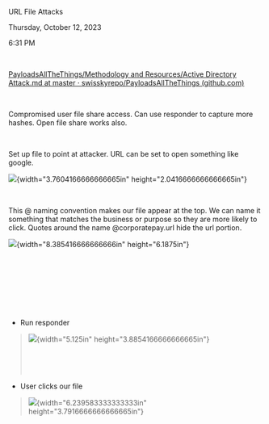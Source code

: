 URL File Attacks

Thursday, October 12, 2023

6:31 PM

 

[PayloadsAllTheThings/Methodology and Resources/Active Directory Attack.md at master · swisskyrepo/PayloadsAllTheThings (github.com)](https://github.com/swisskyrepo/PayloadsAllTheThings/blob/master/Methodology%20and%20Resources/Active%20Directory%20Attack.md#scf-and-url-file-attack-against-writeable-share)

 

Compromised user file share access. Can use responder to capture more hashes. Open file share works also.

 

Set up file to point at attacker. URL can be set to open something like google.

![](011_URL_File_Attacks_000.png){width="3.7604166666666665in" height="2.0416666666666665in"}

 

This @ naming convention makes our file appear at the top. We can name it something that matches the business or purpose so they are more likely to click. Quotes around the name \@corporatepay.url hide the url portion.

![](011_URL_File_Attacks_001.png){width="8.385416666666666in" height="6.1875in"}

 

 

 

 

-   Run responder

> ![](011_URL_File_Attacks_002.png){width="5.125in" height="3.8854166666666665in"}
>
>  
>
>  

-   User clicks our file

> ![](011_URL_File_Attacks_003.png){width="6.239583333333333in" height="3.7916666666666665in"}
